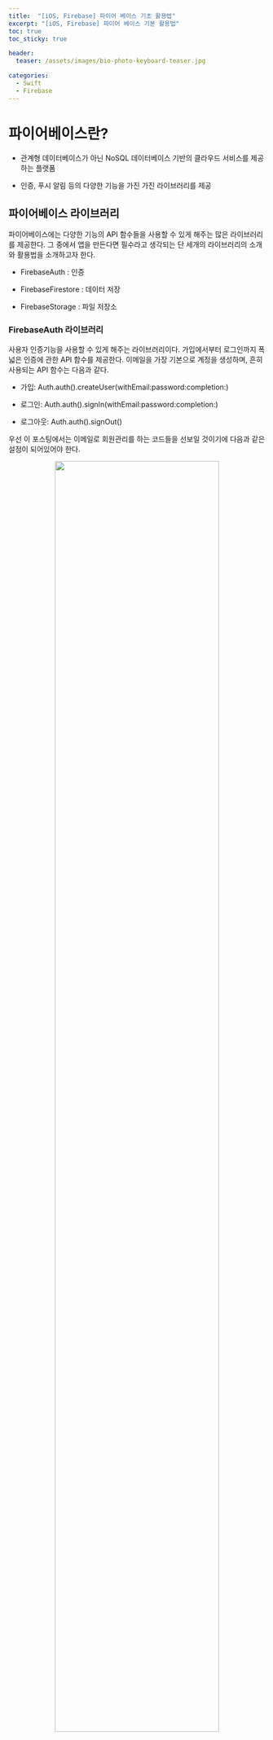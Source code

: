 ```yaml
---
title:  "[iOS, Firebase] 파이어 베이스 기초 활용법"
excerpt: "[iOS, Firebase] 파이어 베이스 기본 활용법"
toc: true
toc_sticky: true

header:
  teaser: /assets/images/bio-photo-keyboard-teaser.jpg

categories:
  - Swift
  - Firebase
---
```

# 파이어베이스란?

- 관계형 데이터베이스가 아닌 NoSQL 데이터베이스 기반의 클라우드 서비스를 제공하는 플랫폼

- 인증, 푸시 알림 등의 다양한 기능을 가진 가진 라이브러리를 제공

## 파이어베이스 라이브러리
파이어베이스에는 다양한 기능의 API 함수들을 사용할 수 있게 해주는 많은 라이브러리를 제공한다. 그 중에서 앱을 만든다면 필수라고 생각되는 단 세개의 라이브러리의 소개와 활용법을 소개하고자 한다.

- FirebaseAuth : 인증

- FirebaseFirestore : 데이터 저장

- FirebaseStorage : 파일 저장소

### FirebaseAuth 라이브러리
사용자 인증기능을 사용할 수 있게 해주는 라이브러리이다. 가입에서부터 로그인까지 폭넓은 인증에 관한 API 함수를 제공한다. 이메일을 가장 기본으로 계정을 생성하며, 흔히 사용되는 API 함수는 다음과 같다.

- 가입: Auth.auth().createUser(withEmail:password:completion:)

- 로그인: Auth.auth().signIn(withEmail:password:completion:)

- 로그아웃: Auth.auth().signOut()


우선 이 포스팅에서는 이메일로 회원관리를 하는 코드들을 선보일 것이기에 다음과 같은 설정이 되어있어야 한다. <br>

<p align="center"> <img src = "https://raw.githubusercontent.com/ronick-grammer/ronick-grammer.github.io/main/assets/images/Swift/파이어베이스 authentication창_2.png" width="80%"></p>

사전에 사용 예를 보이기 전에 register, login, logout 메서드는 AuthViewController 에서 다뤄지고 있는 걸로 하겠다.

```swift
class AuthViewController {

    var userSession: FirebaseAuth.User? // 파이어베이스 유저 객체
    var currentUser: User? // 유저 모델
    
    static let shared = AuthViewController()
    
    init() {
      userSession = Auth.auth().currentUser // 파이어베이스의 유저 정보를 가져옴(로그인 되있는 상태가 아니면 nil)
    }
    .
    .
    .
```

<br>

#### 가입
Auth.auth().createUser(withEmail:password:completion:)

```swift
func register(withEmail email: String, password: String) {

    Auth.auth().createUser(withEmail: email, password: password) { result, error in
        if let error = error { // 로그인 실패시 메시지 출력
            print("DEBUG: \(error.localizedDescription)")
            return
        }
        
        /*
         추가 코드, 밑에서 FirebaseFirestore 다룰때 추가함
        */
    }
}
```

회원가입에 성공하게 되면 파이어베이스 유저 계정 목록에 하나하나 추가가 된다. 물론 비밀번호는 표시되지 않는다. <br>

<p align="center"> <img src = "https://raw.githubusercontent.com/ronick-grammer/ronick-grammer.github.io/main/assets/images/Swift/파이어베이스 authentication창_1.png" width="80%"></p>

<br>

#### 로그인
Auth.auth().signIn(withEmail:password:completion:)

```swift
func login(withEmail email: String, password: String) {

    Auth.auth().signIn(withEmail: email, password: password) { result, error in
        if let error = error { // 로그인 실패시 메시지 출력
            print("DEBUG: \(error.localizedDescription)")
            return
        }
        .
        .
        .
    }
}
```

<br>

#### 로그아웃
Auth.auth().signOut()

```swift
func logout() { 
    try? Auth.auth().signOut()
}
```

### FirebaseFirestore 라이브러리
데이터를 파이어베이스 NoSql 데이터베이스에 저장하거나 혹은 데이터베이스로부터 데이터를 가져올 수 있는 API 함수들을 제공한다. 해당 API 함수들을 사용하려면 파이어베이스에서 데이터가 어떤 구조로 저장되는지 이해해야 한다. 

- collection: document(문서)들을 가진다

- document: 필드들을 가지며, 새로운 collection을 가질 수 있다.

- 필드: 데이터

<br> 

사진으로 보도록 하자

<p align="center"> <img src = "https://raw.githubusercontent.com/ronick-grammer/ronick-grammer.github.io/main/assets/images/Swift/파이어 스토어_1.png" width="80%"></p>

위처럼 계속해서 컬렉션과 도큐먼트, 필드 데이터를 추가해줄 수 있다. 여기서 눈여겨 봐야 할것은 저 Document ID 이다. 이 Document ID는 임의로 우리가 지정해 줄 수 있고 지정하지 않고 파이어베이스에서 알아서 생성하게 할 수도 있다. 이 두 차이점은 아래에서 다루도록 하겠다. 구조를 대강 어느 정도 봤으니 FirebaseFirestore 라이브러리에서 자주 사용하는 API 들을 정리하자면 다음과 같다. <br>

- 하나의 데이터 저장_1: Firestore.firestore().collection({컬렉션 이름}).document({DocumentID}).setData(_:completion:)

- 하나의 데이터 저장_2: Firestroe.firestore().collection({컬렉션 이름}).addDocument(data:completion:)

- 하나의 데이터 가져오기: Firestore.firestore().collection({컬렉션 이름}).document({documentID}).getDocument(completion:)

- 모든 데이터 가져오기: Firestore.firestore().collection({컬렉션 이름}).getDocuments(completion:)

이제 위에서 작성했던 register 함수를 확장시켜 보자.
<br><br>

#### 하나의 데이터 저장_1, 하나의 데이터 가져오기
- 하나의 데이터 저장_1: Firestore.firestore().collection({컬렉션 이름}).document({DocumentID}).setData(_:completion:)

- 하나의 데이터 가져오기: Firestore.firestore().collection({컬렉션 이름}).document({documentID}).getDocument(completion:)

- 회원가입을 하게 되면 그 사용자에 대한 UID가 생성된다. 그리고 이 UID는 그 사용자 정보를 데이터베이스에 저장할 때 DocumentID로 지정하여 통일성 및 유일성을 줘야한다. <br>
<p align="center"> <img src = "https://raw.githubusercontent.com/ronick-grammer/ronick-grammer.github.io/main/assets/images/Swift/파이어 스토어 3.png" width="80%"></p>
<br>
<p align="center"> <img src = "https://raw.githubusercontent.com/ronick-grammer/ronick-grammer.github.io/main/assets/images/Swift/파이어 스토어_4.png" width="80%"></p>

```swift
func register(withEmail email: String, password: String, username: String, fullname: String) {
    Auth.auth().createUser(withEmail: email, password: password) { result, error in
        if let error = error {
            print("DEBUG: \(error.localizedDescription)")
            return
        }

        guard let user = result?.user else { return } // 파이어베이스 유저 객체를 가져옴
        
        // 전달할 데이터
        let data = ["email": email, 
                    "username": username,
                    "fullname": fullname
        ]
        
        // 가입에 성공하면 그 유저의 uid를 파이어베이스가 생성해준다.
        // 그렇기 때문에 이 uid를 기준으로 특정한 유저 데이터를 저장해야 한다.
        Firestore.firestore().collection("user").document(user.uid).setData(data) { error in
            if let error = error {
                print("DEBUG: \(error.localizedDescription)")
                return
            }

            self.userSession = user // 가입하면 바로 로그인 되도록 세션 등록

            Firestore.firestore().collection("user").document(user.uid).getDocument { snapshot, error in
                guard let userData = try? snapshot?.data(as: User.self) else { return } // 매핑(FirebaseFirestoreSwift 라이브러리를 추가해야 사용가능)

                self.currentUser = userData
            }
        }
    }
}
```

<br>

#### 하나의 데이터 저장_2
Firestroe.firestore().collection({컬렉션 이름}).addDocument(data:completion:) <br><br>
회원가입으로 인해 자동으로 이미 생성된 사용자 UID 를 기준으로 documentID를 지정해줘야 하는 경우가 아니라면 다음과 같이 단순하게 데이터만 추가해주면 자동으로 documentID가 할당된다.

```swift
func uploadPost(caption: String, ownerName: String, ownerUid: String) {
    let data = ["caption": caption,
                "ownerName": ownerName,
                "ownerUid": ownerUid
    ]

    Firestore.firestore().collection("post").addDocument(data: data) { error in
        if let error = error {
            print("DEBUG: \(error.localizedDescription)")
            return
        }
        .
        .
        .
    }
}
```

<br>

#### 모든 데이터 가져오기
Firestore.firestore().collection({컬렉션 이름}).getDocuments(completion:)

```swift
func getUsers() {
    Firestore.firestore().collection("user").getDocuments { snapshot, error in
        if let error = error {
            print("DEBUG: \(error.localizedDescription)")
            return
        }

        guard let documents = snapshot?.documents else { return } // document들을 가져옴

        let users = documents.compactMap( { try? $0.data(as: User.self) }) // User 구조체로 전부 매핑
        .
        .
        .
    }
}
```

<br>

### FirebaseStorage 라이브러리
이미지, 영상, 문서등의 파일들을 저장할 수 있도록 해주는 API 함수들을 제공한다. FirebaseStorage에서 제공하는 API를 이용하여 파일을 저장하면 파이어베이스 관리자 페이지에서는 아래와 같이 구조가 이루어진다.

<p align="center"> <img src = "https://raw.githubusercontent.com/ronick-grammer/ronick-grammer.github.io/main/assets/images/Swift/파이어스토리지1.png" width="80%"></p>
<br>
<p align="center"> <img src = "https://raw.githubusercontent.com/ronick-grammer/ronick-grammer.github.io/main/assets/images/Swift/파이어스토리지2.png" width="80%"></p>


여기서는 사진을 저장하고 저장한 사진의 Url 주소를 가져오는 API함수를 다뤄보도록 한다.

- 파일 저장: Storage.storage().reference(withPath:).putData(_:metadata:completion:)
- 파일 URL: Storage.storage().reference(withPath:).downLoadURL(completion:)

```swift
func uploadImage(image: UIImage) {

    // jpeg 파일의 퀄리티를 반으로 해서 가져오기, jpege 파일이 아니면 리턴
    guard let imageData = image.jpegData(compressionQuality: 0.5) else { return }

    // E621E1F8-C36C-495A-93FC-0C247A3E6E5F 형식으로 이미지 이름 짓기
    let filename = NSUUID().uuidString
    let ref = Storage.storage().reference(withPath: "폴더이름은/알아서지어요/\(filename)")

    // 이미지 업로드 하기
    ref.putData(imageData, metadata: nil) { data, error in
        if let error = error {
            print("DEBUG: \(error.localizedDescription)")
            return
        }

        // 업로드한 이미지 url 가져오기
        ref.downloadURL { url, _ in
            guard let imageUrl = url?.absoluteString else { return }

            print("URL: \(imageUrl)")
        }
    }
}
```

